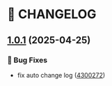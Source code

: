 # 🚦 CHANGELOG

## [1.0.1](https://github.com/seate/java-github-test/compare/v1.0.0...v1.0.1) (2025-04-25)

### 🐛 Bug Fixes

* fix auto change log ([4300272](https://github.com/seate/java-github-test/commit/430027237a8ccb3f2c086b42d4c8002cbfa3d267))

